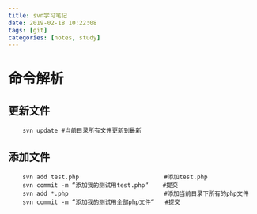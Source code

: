 ```yaml
---
title: svn学习笔记
date: 2019-02-18 10:22:08
tags: [git]
categories: [notes, study]
---
```


# 命令解析

## 更新文件

```shell
    svn update #当前目录所有文件更新到最新
```

## 添加文件

```shell
    svn add test.php                        #添加test.php 
    svn commit -m “添加我的测试用test.php“    #提交
    svn add *.php                           #添加当前目录下所有的php文件
    svn commit -m “添加我的测试用全部php文件“   #提交
```